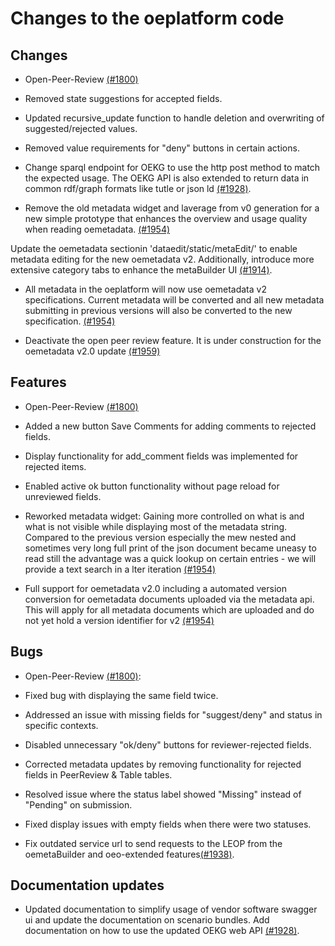 <!--
SPDX-FileCopyrightText: 2025 jh-RLI <jonas.huber@rl-institut.de>

SPDX-License-Identifier: CC0-1.0
-->

# Changes to the oeplatform code

## Changes

- Open-Peer-Review [(#1800)](https://github.com/OpenEnergyPlatform/oeplatform/pull/1800)
- Removed state suggestions for accepted fields.
- Updated recursive_update function to handle deletion and overwriting of suggested/rejected values.
- Removed value requirements for "deny" buttons in certain actions.

- Change sparql endpoint for OEKG to use the http post method to match the expected usage. The OEKG API is also extended to return data in common rdf/graph formats like tutle or json ld [(#1928)](https://github.com/OpenEnergyPlatform/oeplatform/pull/1928).

- Remove the old metadata widget and laverage from v0 generation for a new simple prototype that enhances the overview and usage quality when reading oemetadata. [(#1954)](https://github.com/OpenEnergyPlatform/oeplatform/pull/1954)

Update the oemetadata sectionin 'dataedit/static/metaEdit/' to enable metadata editing for the new oemetadata v2. Additionally, introduce more extensive category tabs to enhance the metaBuilder UI [(#1914)](https://github.com/OpenEnergyPlatform/oeplatform/pull/1914).

- All metadata in the oeplatform will now use oemetadata v2 specifications. Current metadata will be converted and all new metadata submitting in previous versions will also be converted to the new specification. [(#1954)](https://github.com/OpenEnergyPlatform/oeplatform/pull/1954)

- Deactivate the open peer review feature. It is under construction for the oemetadata v2.0 update [(#1959)](https://github.com/OpenEnergyPlatform/oeplatform/pull/1959)

## Features

- Open-Peer-Review [(#1800)](https://github.com/OpenEnergyPlatform/oeplatform/pull/1800)
- Added a new button Save Comments for adding comments to rejected fields.
- Display functionality for add_comment fields was implemented for rejected items.
- Enabled active ok button functionality without page reload for unreviewed fields.

- Reworked metadata widget: Gaining more controlled on what is and what is not visible while displaying most of the metadata string. Compared to the previous version especially the mew nested and sometimes very long full print of the json document became uneasy to read still the advantage was a quick lookup on certain entries - we will provide a text search in a lter iteration [(#1954)](https://github.com/OpenEnergyPlatform/oeplatform/pull/1954)

- Full support for oemetadata v2.0 including a automated version conversion for oemetadata documents uploaded via the metadata api. This will apply for all metadata documents which are uploaded and do not yet hold a version identifier for v2 [(#1954)](https://github.com/OpenEnergyPlatform/oeplatform/pull/1954)

## Bugs

- Open-Peer-Review [(#1800)](https://github.com/OpenEnergyPlatform/oeplatform/pull/1800):
- Fixed bug with displaying the same field twice.
- Addressed an issue with missing fields for "suggest/deny" and status in specific contexts.
- Disabled unnecessary "ok/deny" buttons for reviewer-rejected fields.
- Corrected metadata updates by removing functionality for rejected fields in PeerReview & Table tables.
- Resolved issue where the status label showed "Missing" instead of "Pending" on submission.
- Fixed display issues with empty fields when there were two statuses.

- Fix outdated service url to send requests to the LEOP from the oemetaBuilder and oeo-extended features[(#1938)](https://github.com/OpenEnergyPlatform/oeplatform/pull/1938).

## Documentation updates

- Updated documentation to simplify usage of vendor software swagger ui and update the documentation on scenario bundles. Add documentation on how to use the updated OEKG web API [(#1928)](https://github.com/OpenEnergyPlatform/oeplatform/pull/1928).

